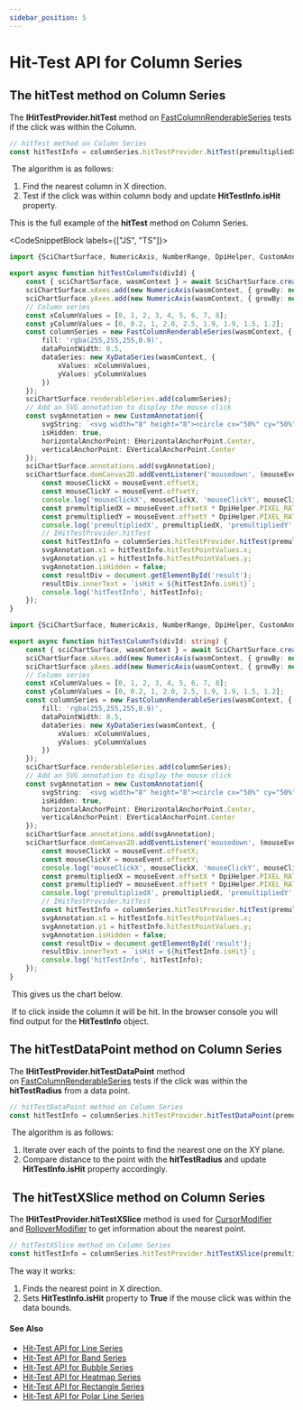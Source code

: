 ```yaml
---
sidebar_position: 5
---
```


# Hit-Test API for Column Series

The hitTest method on Column Series
-----------------------------------

The **IHitTestProvider.hitTest** method on [FastColumnRenderableSeries](/2d-charts/chart-types/hit-test-api/fast-column-renderable-series) tests if the click was within the Column.

```ts
// hitTest method on Column Series
const hitTestInfo = columnSeries.hitTestProvider.hitTest(premultipliedX, premultipliedY);
```

 The algorithm is as follows:

1.  Find the nearest column in X direction.
2.  Test if the click was within column body and update **HitTestInfo.isHit** property.

This is the full example of the **hitTest** method on Column Series.

<CodeSnippetBlock labels={["JS", "TS"]}>
```ts showLineNumbers
import {SciChartSurface, NumericAxis, NumberRange, DpiHelper, CustomAnnotation, EHorizontalAnchorPoint, XyDataSeries, FastColumnRenderableSeries} from "scichart";

export async function hitTestColumnTs(divId) {
    const { sciChartSurface, wasmContext } = await SciChartSurface.create(divId);
    sciChartSurface.xAxes.add(new NumericAxis(wasmContext, { growBy: new NumberRange(0.05, 0.05) }));
    sciChartSurface.yAxes.add(new NumericAxis(wasmContext, { growBy: new NumberRange(0.05, 0.05) }));
    // Column series
    const xColumnValues = [0, 1, 2, 3, 4, 5, 6, 7, 8];
    const yColumnValues = [0, 0.2, 1, 2.0, 2.5, 1.9, 1.9, 1.5, 1.2];
    const columnSeries = new FastColumnRenderableSeries(wasmContext, {
        fill: 'rgba(255,255,255,0.9)',
        dataPointWidth: 0.5,
        dataSeries: new XyDataSeries(wasmContext, {
            xValues: xColumnValues,
            yValues: yColumnValues
        })
    });
    sciChartSurface.renderableSeries.add(columnSeries);
    // Add an SVG annotation to display the mouse click
    const svgAnnotation = new CustomAnnotation({
        svgString: `<svg width="8" height="8"><circle cx="50%" cy="50%" r="4" fill="#FF0000"/></svg>`,
        isHidden: true,
        horizontalAnchorPoint: EHorizontalAnchorPoint.Center,
        verticalAnchorPoint: EVerticalAnchorPoint.Center
    });
    sciChartSurface.annotations.add(svgAnnotation);
    sciChartSurface.domCanvas2D.addEventListener('mousedown', (mouseEvent) => {
        const mouseClickX = mouseEvent.offsetX;
        const mouseClickY = mouseEvent.offsetY;
        console.log('mouseClickX', mouseClickX, 'mouseClickY', mouseClickY);
        const premultipliedX = mouseEvent.offsetX * DpiHelper.PIXEL_RATIO;
        const premultipliedY = mouseEvent.offsetY * DpiHelper.PIXEL_RATIO;
        console.log('premultipliedX', premultipliedX, 'premultipliedY', premultipliedY);
        // IHitTestProvider.hitTest
        const hitTestInfo = columnSeries.hitTestProvider.hitTest(premultipliedX, premultipliedY);
        svgAnnotation.x1 = hitTestInfo.hitTestPointValues.x;
        svgAnnotation.y1 = hitTestInfo.hitTestPointValues.y;
        svgAnnotation.isHidden = false;
        const resultDiv = document.getElementById('result');
        resultDiv.innerText = `isHit = ${hitTestInfo.isHit}`;
        console.log('hitTestInfo', hitTestInfo);
    });
}
```
```ts showLineNumbers
import {SciChartSurface, NumericAxis, NumberRange, DpiHelper, CustomAnnotation, EHorizontalAnchorPoint, XyDataSeries, FastColumnRenderableSeries} from "scichart";

export async function hitTestColumnTs(divId: string) {
    const { sciChartSurface, wasmContext } = await SciChartSurface.create(divId);
    sciChartSurface.xAxes.add(new NumericAxis(wasmContext, { growBy: new NumberRange(0.05, 0.05) }));
    sciChartSurface.yAxes.add(new NumericAxis(wasmContext, { growBy: new NumberRange(0.05, 0.05) }));
    // Column series
    const xColumnValues = [0, 1, 2, 3, 4, 5, 6, 7, 8];
    const yColumnValues = [0, 0.2, 1, 2.0, 2.5, 1.9, 1.9, 1.5, 1.2];
    const columnSeries = new FastColumnRenderableSeries(wasmContext, {
        fill: 'rgba(255,255,255,0.9)',
        dataPointWidth: 0.5,
        dataSeries: new XyDataSeries(wasmContext, {
            xValues: xColumnValues,
            yValues: yColumnValues
        })
    });
    sciChartSurface.renderableSeries.add(columnSeries);
    // Add an SVG annotation to display the mouse click
    const svgAnnotation = new CustomAnnotation({
        svgString: `<svg width="8" height="8"><circle cx="50%" cy="50%" r="4" fill="#FF0000"/></svg>`,
        isHidden: true,
        horizontalAnchorPoint: EHorizontalAnchorPoint.Center,
        verticalAnchorPoint: EVerticalAnchorPoint.Center
    });
    sciChartSurface.annotations.add(svgAnnotation);
    sciChartSurface.domCanvas2D.addEventListener('mousedown', (mouseEvent: MouseEvent) => {
        const mouseClickX = mouseEvent.offsetX;
        const mouseClickY = mouseEvent.offsetY;
        console.log('mouseClickX', mouseClickX, 'mouseClickY', mouseClickY);
        const premultipliedX = mouseEvent.offsetX * DpiHelper.PIXEL_RATIO;
        const premultipliedY = mouseEvent.offsetY * DpiHelper.PIXEL_RATIO;
        console.log('premultipliedX', premultipliedX, 'premultipliedY', premultipliedY);
        // IHitTestProvider.hitTest
        const hitTestInfo = columnSeries.hitTestProvider.hitTest(premultipliedX, premultipliedY);
        svgAnnotation.x1 = hitTestInfo.hitTestPointValues.x;
        svgAnnotation.y1 = hitTestInfo.hitTestPointValues.y;
        svgAnnotation.isHidden = false;
        const resultDiv = document.getElementById('result');
        resultDiv.innerText = `isHit = ${hitTestInfo.isHit}`;
        console.log('hitTestInfo', hitTestInfo);
    });
}
```
</CodeSnippetBlock>


 This gives us the chart below.

<CenteredImageWrapper
    src="/images/HitTestApi_column-chart1.png"
/>

 If to click inside the column it will be hit. In the browser console you will find output for the **HitTestInfo** object.

The hitTestDataPoint method on Column Series
--------------------------------------------

The **IHitTestProvider.hitTestDataPoint** method on [FastColumnRenderableSeries](/2d-charts/chart-types/fast-column-renderable-series/column-series-type) tests if the click was within the **hitTestRadius** from a data point.

```ts
// hitTestDataPoint method on Column Series
const hitTestInfo = columnSeries.hitTestProvider.hitTestDataPoint(premultipliedX, premultipliedY, HIT_TEST_RADIUS);
```

 The algorithm is as follows:

1.  Iterate over each of the points to find the nearest one on the XY plane.
2.  Compare distance to the point with the **hitTestRadius** and update **HitTestInfo.isHit** property accordingly.

 The hitTestXSlice method on Column Series
------------------------------------------

The **IHitTestProvider.hitTestXSlice** method is used for [CursorModifier](/2d-charts/chart-modifier-api/cursor-modifier/cursor-modifier-overview) and [RolloverModifier](/2d-charts/chart-modifier-api/rollover-modifier) to get information about the nearest point.

```ts
// hitTestXSlice method on Column Series
const hitTestInfo = columnSeries.hitTestProvider.hitTestXSlice(premultipliedX, premultipliedY);
```

The way it works:

1.  Finds the nearest point in X direction.
2.  Sets **HitTestInfo.isHit** property to **True** if the mouse click was within the data bounds.

#### See Also

* [Hit-Test API for Line Series](/2d-charts/chart-types/hit-test-api/fast-line-renderable-series)
* [Hit-Test API for Band Series](/2d-charts/chart-types/hit-test-api/fast-band-renderable-series)
* [Hit-Test API for Bubble Series](/2d-charts/chart-types/hit-test-api/fast-bubble-renderable-series)
* [Hit-Test API for Heatmap Series](/2d-charts/chart-types/hit-test-api/uniform-heatmap-renderable-series)
* [Hit-Test API for Rectangle Series](/2d-charts/chart-types/hit-test-api/fast-rectangle-renderable-series)
* [Hit-Test API for Polar Line Series](/2d-charts/chart-types/hit-test-api/polar-line-renderable-series)
